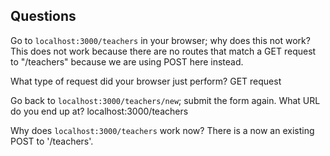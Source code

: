 ## Questions

Go to `localhost:3000/teachers` in your browser; why does this not work?
This does not work because there are no routes that match a GET request to "/teachers" because we are using POST here instead.


What type of request did your browser just perform?
GET request


Go back to `localhost:3000/teachers/new`; submit the form again. What URL do you end up at?
localhost:3000/teachers


Why does `localhost:3000/teachers` work now?
There is a now an existing POST to '/teachers'.
